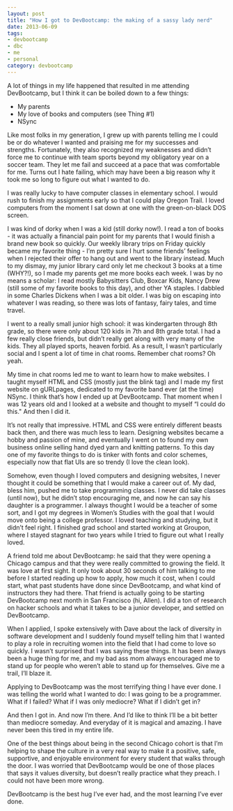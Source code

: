```yaml
---
layout: post
title: "How I got to DevBootcamp: the making of a sassy lady nerd"
date: 2013-06-09
tags:
- devbootcamp
- dbc
- me
- personal
category: devbootcamp
---
```


A lot of things in my life happened that resulted in me attending DevBootcamp, but I think it can be boiled down to a few things:

* My parents
* My love of books and computers (see Thing #1)
* NSync

Like most folks in my generation, I grew up with parents telling me I could be or do whatever I wanted and praising me for my successes and strengths. Fortunately, they also recognized my weaknesses and didn’t force me to continue with team sports beyond my obligatory year on a soccer team. They let me fail and succeed at a pace that was comfortable for me. Turns out I hate failing, which may have been a big reason why it took me so long to figure out what I wanted to do.

I was really lucky to have computer classes in elementary school. I would rush to finish my assignments early so that I could play Oregon Trail. I loved computers from the moment I sat down at one with the green-on-black DOS screen.

I was kind of dorky when I was a kid (still dorky now!). I read a ton of books - it was actually a financial pain point for my parents that I would finish a brand new book so quickly. Our weekly library trips on Friday quickly became my favorite thing - I’m pretty sure I hurt some friends’ feelings when I rejected their offer to hang out and went to the library instead. Much to my dismay, my junior library card only let me checkout 3 books at a time (WHY?!), so I made my parents get me more books each week. I was by no means a scholar: I read mostly Babysitters Club, Boxcar Kids, Nancy Drew (still some of my favorite books to this day), and other YA staples. I dabbled in some Charles Dickens when I was a bit older. I was big on escaping into whatever I was reading, so there was lots of fantasy, fairy tales, and time travel.

I went to a really small junior high school: it was kindergarten through 8th grade, so there were only about 120 kids in 7th and 8th grade total. I had a few really close friends, but didn’t really get along with very many of the kids. They all played sports, heaven forbid. As a result, I wasn’t particularly social and I spent a lot of time in chat rooms. Remember chat rooms? Oh yeah. 

My time in chat rooms led me to want to learn how to make websites. I taught myself HTML and CSS (mostly just the blink tag) and I made my first website on gURLpages, dedicated to my favorite band ever (at the time) NSync.
I think that’s how I ended up at DevBootcamp. That moment when I was 12 years old and I looked at a website and thought to myself “I could do this." And then I did it. 

It’s not really that impressive. HTML and CSS were entirely different beasts back then, and there was much less to learn. Designing websites became a hobby and passion of mine, and eventually I went on to found my own business online selling hand dyed yarn and knitting patterns. To this day one of my favorite things to do is tinker with fonts and color schemes, especially now that flat UIs are so trendy (I love the clean look).

Somehow, even though I loved computers and designing websites, I never thought it could be something that I would make a career out of. My dad, bless him, pushed me to take programming classes. I never did take classes (until now), but he didn’t stop encouraging me, and now he can say his daughter is a programmer. I always thought I would be a teacher of some sort, and I got my degrees in Women’s Studies with the goal that I would move onto being a college professor. I loved teaching and studying, but it didn’t feel right. I finished grad school and started working at Groupon, where I stayed stagnant for two years while I tried to figure out what I really loved.

A friend told me about DevBootcamp: he said that they were opening a Chicago campus and that they were really committed to growing the field. It was love at first sight. It only took about 30 seconds of him talking to me before I started reading up how to apply, how much it cost, when I could start, what past students have done since DevBootcamp, and what kind of instructors they had there. That friend is actually going to be starting DevBootcamp next month in San Francisco (hi, Allen). I did a ton of research on hacker schools and what it takes to be a junior developer, and settled on DevBootcamp. 

When I applied, I spoke extensively with Dave about the lack of diversity in software development and I suddenly found myself telling him that I wanted to play a role in recruiting women into the field that I had come to love so quickly. I wasn’t surprised that I was saying these things. It has been always been a huge thing for me, and my bad ass mom always encouraged me to stand up for people who weren’t able to stand up for themselves. Give me a trail, I’ll blaze it.

Applying to DevBootcamp was the most terrifying thing I have ever done. I was telling the world what I wanted to do: I was going to be a programmer. What if I failed? What if I was only mediocre? What if I didn’t get in?

And then I got in. And now I’m there. And I’d like to think I’ll be a bit better than mediocre someday. And everyday of it is magical and amazing. I have never been this tired in my entire life.

One of the best things about being in the second Chicago cohort is that I’m helping to shape the culture in a very real way to make it a positive, safe, supportive, and enjoyable environment for every student that walks through the door. I was worried that DevBootcamp would be one of those places that says it values diversity, but doesn’t really practice what they preach. I could not have been more wrong.

DevBootcamp is the best hug I’ve ever had, and the most learning I’ve ever done.
